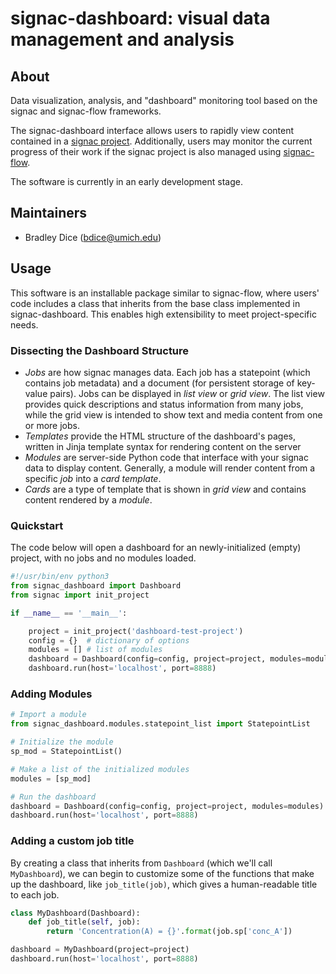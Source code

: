 # signac-dashboard: visual data management and analysis

## About

Data visualization, analysis, and "dashboard" monitoring tool based on the signac and signac-flow frameworks.

The signac-dashboard interface allows users to rapidly view content contained in a [signac project](https://glotzerlab.engin.umich.edu/signac).
Additionally, users may monitor the current progress of their work if the signac project is also managed using [signac-flow](https://signac-flow.readthedocs.io/en/latest/).

The software is currently in an early development stage.

## Maintainers

  * Bradley Dice (bdice@umich.edu)

## Usage
This software is an installable package similar to signac-flow, where users' code includes a class that inherits from the base class implemented in signac-dashboard. This enables high extensibility to meet project-specific needs.

### Dissecting the Dashboard Structure
- *Jobs* are how signac manages data. Each job has a statepoint (which contains job metadata) and a document (for persistent storage of key-value pairs). Jobs can be displayed in *list view* or *grid view*. The list view provides quick descriptions and status information from many jobs, while the grid view is intended to show text and media content from one or more jobs.
- *Templates* provide the HTML structure of the dashboard's pages, written in Jinja template syntax for rendering content on the server
- *Modules* are server-side Python code that interface with your signac data to display content. Generally, a module will render content from a specific *job* into a *card template*.
- *Cards* are a type of template that is shown in *grid view* and contains content rendered by a *module*.

### Quickstart
The code below will open a dashboard for an newly-initialized (empty) project, with no jobs and no modules loaded.

```python
#!/usr/bin/env python3
from signac_dashboard import Dashboard
from signac import init_project

if __name__ == '__main__':

    project = init_project('dashboard-test-project')
    config = {}  # dictionary of options
    modules = [] # list of modules
    dashboard = Dashboard(config=config, project=project, modules=modules)
    dashboard.run(host='localhost', port=8888)
```

### Adding Modules

```python
# Import a module
from signac_dashboard.modules.statepoint_list import StatepointList

# Initialize the module
sp_mod = StatepointList()

# Make a list of the initialized modules
modules = [sp_mod]

# Run the dashboard
dashboard = Dashboard(config=config, project=project, modules=modules)
dashboard.run(host='localhost', port=8888)
```

### Adding a custom job title
By creating a class that inherits from `Dashboard` (which we'll call `MyDashboard`), we can begin to customize some of the functions that make up the dashboard, like `job_title(job)`, which gives a human-readable title to each job.

```python
class MyDashboard(Dashboard):
    def job_title(self, job):
        return 'Concentration(A) = {}'.format(job.sp['conc_A'])

dashboard = MyDashboard(project=project)
dashboard.run(host='localhost', port=8888)
```
